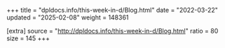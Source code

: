+++
title = "dpldocs.info/this-week-in-d/Blog.html"
date = "2022-03-22"
updated = "2025-02-08"
weight = 148361

[extra]
source = "http://dpldocs.info/this-week-in-d/Blog.html"
ratio = 80
size = 145
+++
